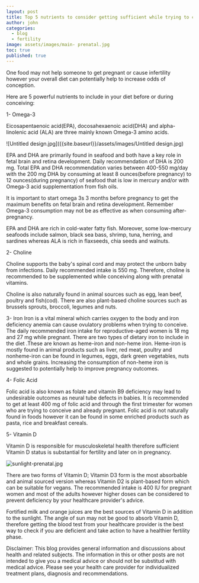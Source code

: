 ```yaml
---
layout: post
title: Top 5 nutrients to consider getting sufficient while trying to conceive
author: john
categories:
  - blog
  - fertility
image: assets/images/main- prenatal.jpg
toc: true
published: true
---
```


One food may not help someone to get pregnant or cause infertility however your overall diet can potentially help to increase odds of conception. 

Here are 5 powerful nutrients to include in your diet before or during conceiving: 

1- Omega-3

Eicosapentaenoic acid(EPA),  docosahexaenoic acid(DHA) and alpha-linolenic acid (ALA) are three mainly known Omega-3 amino acids. 

![Untitled design.jpg]({{site.baseurl}}/assets/images/Untitled design.jpg)

EPA and DHA are primarily found in seafood and both have a key role in fetal brain and retina development. Daily recommendation of DHA is 200 mg. Total EPA and DHA recommendation varies between 400-550 mg/day with the 200 mg DHA by consuming at least 8 ounces(before pregnancy) to 12 ounces(during pregnancy) of seafood that is low in mercury and/or with Omega-3 acid supplementation from fish oils.

It is important to start omega 3s 3 months before pregnancy to get the maximum benefits on fetal brain and retina development. Remember Omega-3 consumption may not be as  effective as when consuming after-pregnancy.

EPA and DHA are rich in  cold-water fatty fish. Moreover, some low-mercury seafoods include salmon, black sea bass, shrimp, tuna, herring, and sardines whereas ALA is rich in flaxseeds, chia seeds and walnuts. 

2- Choline 

Choline supports the baby's spinal cord and may protect the unborn baby from infections. Daily recommended intake is 550 mg. Therefore, choline is recommended to be supplemented while conceiving along with prenatal vitamins. 

Choline is also naturally found in animal sources such as egg, lean beef, poultry and fish(cod). There are also plant-based choline sources such as brussels sprouts, broccoli, legumes and nuts. 

3- Iron 
Iron is a vital mineral which carries oxygen to the body and iron deficiency anemia can cause ovulatory problems when trying to conceive. 
The daily recommended iron intake for reproductive-aged women is 18 mg and 27 mg while pregnant. 
There are two types of dietary iron to include in the diet .These are known as heme-iron and non-heme iron. Heme-iron is mostly found in animal products such as liver, red meat, poultry and nonheme-iron can be found in legumes, eggs, dark green vegetables, nuts and whole grains. Increasing the consumption of non-heme iron is suggested to potentially help to improve pregnancy outcomes. 

4- Folic Acid

Folic acid is also known as folate and vitamin B9 deficiency may lead to undesirable outcomes as neural tube defects in babies. It is recommended to get at least 400 mg of folic acid and through the first trimester for women who are trying to conceive and already pregnant. 
Folic acid is not naturally found in foods however it can be found in some enriched products such as pasta, rice and breakfast cereals. 

5- Vitamin D

Vitamin D is responsible for musculoskeletal health therefore sufficient Vitamin D status is substantial for fertility and later on in pregnancy. 

![sunlight-prenatal.jpg]({{site.baseurl}}/assets/images/sunlight-prenatal.jpg)

There are two forms of Vitamin D; Vitamin D3 form is the most absorbable and animal sourced version whereas Vitamin D2 is plant-based form which can be suitable for vegans. The recommended intake is 400 IU for pregnant women and most of the adults however higher doses can be considered to prevent deficiency by your healthcare provider's advice. 

Fortified milk and orange juices are the best sources of Vitamin D in addition to the sunlight. The angle of sun may not be good to absorb Vitamin D, therefore getting the blood test from your healthcare provider is the best way to check if you are deficient and take action to have a healthier fertility phase. 

Disclaimer: 
This blog provides general information and discussions about health and related subjects. The information in this or other posts are not intended to give you a medical advice or should not be substitud with medical advice. Please see your health care provider for individualized treatment plans, diagnosis and recommendations.
